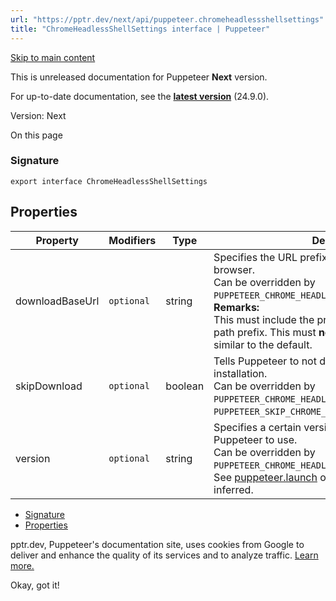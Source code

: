 ```yaml
---
url: "https://pptr.dev/next/api/puppeteer.chromeheadlessshellsettings"
title: "ChromeHeadlessShellSettings interface | Puppeteer"
---
```


[Skip to main content](https://pptr.dev/next/api/puppeteer.chromeheadlessshellsettings#__docusaurus_skipToContent_fallback)

This is unreleased documentation for Puppeteer **Next** version.

For up-to-date documentation, see the **[latest version](https://pptr.dev/api/puppeteer.chromeheadlessshellsettings)** (24.9.0).

Version: Next

On this page

### Signature [​](https://pptr.dev/next/api/puppeteer.chromeheadlessshellsettings\#signature "Direct link to Signature")

```codeBlockLines_RjmQ
export interface ChromeHeadlessShellSettings

```

## Properties [​](https://pptr.dev/next/api/puppeteer.chromeheadlessshellsettings\#properties "Direct link to Properties")

| Property | Modifiers | Type | Description | Default |
| --- | --- | --- | --- | --- |
| downloadBaseUrl | `optional` | string | Specifies the URL prefix that is used to download the browser.<br>Can be overridden by `PUPPETEER_CHROME_HEADLESS_SHELL_DOWNLOAD_BASE_URL`.<br>**Remarks:**<br>This must include the protocol and may even need a path prefix. This must **not** include a trailing slash similar to the default. | [https://storage.googleapis.com/chrome-for-testing-public](https://storage.googleapis.com/chrome-for-testing-public) |
| skipDownload | `optional` | boolean | Tells Puppeteer to not download the browser during installation.<br>Can be overridden by `PUPPETEER_CHROME_HEADLESS_SHELL_SKIP_DOWNLOAD` or `PUPPETEER_SKIP_CHROME_HEADLESS_SHELL_DOWNLOAD`. | false |
| version | `optional` | string | Specifies a certain version of the browser you'd like Puppeteer to use.<br>Can be overridden by `PUPPETEER_CHROME_HEADLESS_SHELL_VERSION`.<br>See [puppeteer.launch](https://pptr.dev/next/api/puppeteer.puppeteernode.launch) on how executable path is inferred. | The pinned browser version supported by the current Puppeteer version. |

- [Signature](https://pptr.dev/next/api/puppeteer.chromeheadlessshellsettings#signature)
- [Properties](https://pptr.dev/next/api/puppeteer.chromeheadlessshellsettings#properties)

pptr.dev, Puppeteer's documentation site, uses cookies from Google to deliver and enhance the quality of its services and to analyze traffic. [Learn more.](https://policies.google.com/technologies/cookies)

Okay, got it!
